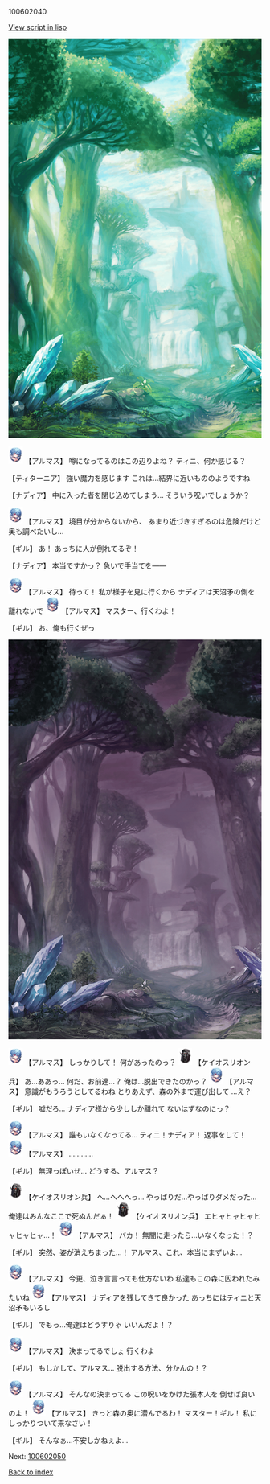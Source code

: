 100602040

[View script in lisp](../scripts/100602040.txt)

![forest.png](../images/backgrounds/forest.png)

<img src="../images/units/3103811.png" alt="3103811.png" height="34"/>
【アルマス】
噂になってるのはこの辺りよね？
ティニ、何か感じる？

【ティターニア】
強い魔力を感じます
これは…結界に近いもののようですね

【ナディア】
中に入った者を閉じ込めてしまう…
そういう呪いでしょうか？

<img src="../images/units/3103811.png" alt="3103811.png" height="34"/>
【アルマス】
境目が分からないから、
あまり近づきすぎるのは危険だけど
奥も調べたいし…

【ギル】
あ！
あっちに人が倒れてるぞ！

【ナディア】
本当ですかっ？
急いで手当てを――

<img src="../images/units/3103811.png" alt="3103811.png" height="34"/>
【アルマス】
待って！
私が様子を見に行くから
ナディアは天沼矛の側を離れないで

<img src="../images/units/3103811.png" alt="3103811.png" height="34"/>
【アルマス】
マスター、行くわよ！

【ギル】
お、俺も行くぜっ

![forest_totaleclipse.png](../images/backgrounds/forest_totaleclipse.png)

<img src="../images/units/3103811.png" alt="3103811.png" height="34"/>
【アルマス】
しっかりして！
何があったのっ？

<img src="../images/units/3820001.png" alt="3820001.png" height="34"/>
【ケイオスリオン兵】
あ…ああっ…
何だ、お前達…？
俺は…脱出できたのかっ？

<img src="../images/units/3103811.png" alt="3103811.png" height="34"/>
【アルマス】
意識がもうろうとしてるわね
とりあえず、森の外まで運び出して
…え？

【ギル】
嘘だろ…
ナディア様から少ししか離れて
ないはずなのにっ？

<img src="../images/units/3103811.png" alt="3103811.png" height="34"/>
【アルマス】
誰もいなくなってる…
ティニ！ナディア！
返事をして！

<img src="../images/units/3103811.png" alt="3103811.png" height="34"/>
【アルマス】
…………

【ギル】
無理っぽいぜ…
どうする、アルマス？

<img src="../images/units/3820001.png" alt="3820001.png" height="34"/>
【ケイオスリオン兵】
へ…へへへっ…
やっぱりだ…やっぱりダメだった…
俺達はみんなここで死ぬんだぁ！

<img src="../images/units/3820001.png" alt="3820001.png" height="34"/>
【ケイオスリオン兵】
エヒャヒャヒャヒャヒャヒャ…！

<img src="../images/units/3103811.png" alt="3103811.png" height="34"/>
【アルマス】
バカ！
無闇に走ったら…いなくなった！？

【ギル】
突然、姿が消えちまった…！
アルマス、これ、本当にまずいよ…

<img src="../images/units/3103811.png" alt="3103811.png" height="34"/>
【アルマス】
今更、泣き言言っても仕方ないわ
私達もこの森に囚われたみたいね

<img src="../images/units/3103811.png" alt="3103811.png" height="34"/>
【アルマス】
ナディアを残してきて良かった
あっちにはティニと天沼矛もいるし

【ギル】
でもっ…俺達はどうすりゃ
いいんだよ！？

<img src="../images/units/3103811.png" alt="3103811.png" height="34"/>
【アルマス】
決まってるでしょ
行くわよ

【ギル】
もしかして、アルマス…
脱出する方法、分かんの！？

<img src="../images/units/3103811.png" alt="3103811.png" height="34"/>
【アルマス】
そんなの決まってる
この呪いをかけた張本人を
倒せば良いのよ！

<img src="../images/units/3103811.png" alt="3103811.png" height="34"/>
【アルマス】
きっと森の奥に潜んでるわ！
マスター！ギル！
私にしっかりついて来なさい！

【ギル】
そんなぁ…不安しかねぇよ…

Next: [100602050](100602050.md)

[Back to index](index.md)
